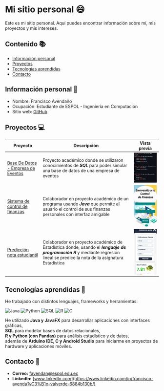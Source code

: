 # Mi sitio personal 😄
Este es mi sitio personal. Aquí puedes encontrar información sobre mí, mis
proyectos y mis intereses.

## Contenido 📚
* [Información personal](#información-personal-) 
* [Proyectos](#proyectos-) 
* [Tecnologías aprendidas](#tecnologías-aprendidas-) 
* [Contacto](#contacto-)

## Información personal 🙋
* Nombre: Francisco Avendaño
* Ocupación: Estudiante de ESPOL - Ingeniería en Computación
* Sitio web: [GitHub](https://franciscoave.github.io/FranciscoAve/)

## Proyectos 💻
| Proyecto | Descripción | Vista previa |
| ----------- | ----------- | ----------- | 
| [Base De Datos - Empresa de Eventos](https://github.com/FranciscoAve/BasesDeDatos.git) | Proyecto académico donde se utilizaron conocimientos de ***SQL*** para poder simular una base de datos de una empresa de eventos | <img src="imagenes/VistaPrevia3.png" alt="Vista previa 3" width="225"> |
| [Sistema de control de finanzas](https://github.com/CelsoCastro07/ProyectoPOO) | Colaborador en proyecto académico de un programa usando ***Java*** que permite al usuario el control de sus finanzas personales con interfaz amigable | <img src="imagenes/VistaPrevia1.jpeg" alt="Vista previa 1" width="225">|
| [Predicción nota estudiantil](https://github.com/leno-mpm/Proyecto-Estad-stica) | Colaborador en proyecto académico de Estadística donde, usando el ***lenguaje de programación R*** y mediante regresión lineal se predice la nota de la asignatura Estadística | <img src="imagenes/VistaPrevia2.jpeg" alt="Vista previa 2" width="225"> |

## Tecnologías aprendidas 🎯
He trabajado con distintos lenguajes, frameworks y herramientas:

![Java](https://img.shields.io/badge/java-%23ED8B00.svg?style=for-the-badge&logo=openjdk&logoColor=white)
![Python](https://img.shields.io/badge/Python-3776AB?style=for-the-badge&logo=python&logoColor=white)
![SQL](https://img.shields.io/badge/SQL-025E8C?style=for-the-badge&logo=databricks&logoColor=white)
![R](https://img.shields.io/badge/R-276DC3?style=for-the-badge&logo=r&logoColor=white)
![C](https://img.shields.io/badge/C-00599C?style=for-the-badge&logo=c&logoColor=white)

He utilizado **Java y JavaFX** para desarrollar aplicaciones con interfaces gráficas,  
**SQL** para modelar bases de datos relacionales,  
**R y Python (con Pandas)** para análisis estadístico y de datos,  
además de **Arduino IDE, C y Android Studio** para iniciarme en proyectos de hardware y aplicaciones móviles.


## Contacto 🔗
* **Correo:** favendan@espol.edu.ec
* **LinkedIn:** [www.linkedIn.com](https://www.linkedin.com/in/francisco-avenda%C3%B1o-valverde-6884b130b/)
